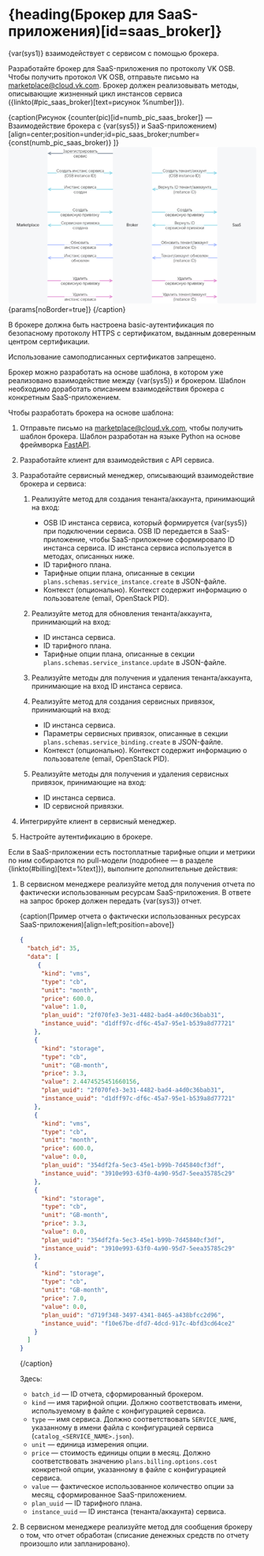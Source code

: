# {heading(Брокер для SaaS-приложения)[id=saas_broker]}

{var(sys1)} взаимодействует с сервисом с помощью брокера.

Разработайте брокер для SaaS-приложения по протоколу VK OSB. Чтобы получить протокол VK OSB, отправьте письмо на [marketplace@cloud.vk.com](mailto:marketplace@cloud.vk.com). Брокер должен реализовывать методы, описывающие жизненный цикл инстансов сервиса ({linkto(#pic_saas_broker)[text=рисунок %number]}).

{caption(Рисунок {counter(pic)[id=numb_pic_saas_broker]} — Взаимодействие брокера с {var(sys5)} и SaaS-приложением)[align=center;position=under;id=pic_saas_broker;number={const(numb_pic_saas_broker)} ]}
![pic1](../../assets/SaaS_broker.png){params[noBorder=true]}
{/caption}

В брокере должна быть настроена basic-аутентификация по безопасному протоколу HTTPS c сертификатом, выданным доверенным центром сертификации.

<err>

Использование самоподписанных сертификатов запрещено.

</err>

Брокер можно разработать на основе шаблона, в котором уже реализовано взаимодействие между {var(sys5)} и брокером. Шаблон необходимо доработать описанием взаимодействия брокера с конкретным SaaS-приложением.

Чтобы разработать брокера на основе шаблона:

1. Отправьте письмо на [marketplace@cloud.vk.com](mailto:marketplace@cloud.vk.com), чтобы получить шаблон брокера. Шаблон разработан на языке Python на основе фреймворка [FastAPI](https://fastapi.tiangolo.com/tutorial/first-steps/).
1. Разработайте клиент для взаимодействия с API сервиса.
1. Разработайте сервисный менеджер, описывающий взаимодействие брокера и сервиса:

   1. Реализуйте метод для создания тенанта/аккаунта, принимающий на вход:

      * OSB ID инстанса сервиса, который формируется {var(sys5)} при подключении сервиса. OSB ID передается в SaaS-приложение, чтобы SaaS-приложение сформировало ID инстанса сервиса. ID инстанса сервиса используется в методах, описанных ниже.
      * ID тарифного плана.
      * Тарифные опции плана, описанные в секции `plans.schemas.service_instance.create` в JSON-файле.
      * Контекст (опционально). Контекст содержит информацию о пользователе (email, OpenStack PID).

   1. Реализуйте метод для обновления тенанта/аккаунта, принимающий на вход:

      * ID инстанса сервиса.
      * ID тарифного плана.
      * Тарифные опции плана, описанные в секции `plans.schemas.service_instance.update` в JSON-файле.

   1. Реализуйте методы для получения и удаления тенанта/аккаунта, принимающие на вход ID инстанса сервиса.
   1. Реализуйте метод для создания сервисных привязок, принимающий на вход:

      * ID инстанса сервиса.
      * Параметры сервисных привязок, описанные в секции `plans.schemas.service_binding.create` в JSON-файле.
      * Контекст (опционально). Контекст содержит информацию о пользователе (email, OpenStack PID).

   1. Реализуйте методы для получения и удаления сервисных привязок, принимающие на вход:

      * ID инстанса сервиса.
      * ID сервисной привязки.

1. Интегрируйте клиент в сервисный менеджер.
1. Настройте аутентификацию в брокере.

Если в SaaS-приложении есть постоплатные тарифные опции и метрики по ним собираются по pull-модели (подробнее — в разделе {linkto(#billing)[text=%text]}), выполните дополнительные действия:

1. В сервисном менеджере реализуйте метод для получения отчета по фактически использованным ресурсам SaaS-приложения. В ответе на запрос брокер должен передать {var(sys3)} отчет.

   {caption(Пример отчета о фактически использованных ресурсах SaaS-приложения)[align=left;position=above]}
   ```json
   {
     "batch_id": 35,
     "data": [
        {
         "kind": "vms",
         "type": "cb",
         "unit": "month",
         "price": 600.0,
         "value": 1.0,
         "plan_uuid": "2f070fe3-3e31-4482-bad4-a4d0c36bab31",
         "instance_uuid": "d1dff97c-df6c-45a7-95e1-b539a8d77721"
       },
       {
         "kind": "storage",
         "type": "cb",
         "unit": "GB-month",
         "price": 3.3,
         "value": 2.4474525451660156,
         "plan_uuid": "2f070fe3-3e31-4482-bad4-a4d0c36bab31",
         "instance_uuid": "d1dff97c-df6c-45a7-95e1-b539a8d77721"
       },
       {
         "kind": "vms",
         "type": "cb",
         "unit": "month",
         "price": 600.0,
         "value": 0.0,
         "plan_uuid": "354df2fa-5ec3-45e1-b99b-7d45840cf3df",
         "instance_uuid": "3910e993-63f0-4a90-95d7-5eea35785c29"
       },
       {
         "kind": "storage",
         "type": "cb",
         "unit": "GB-month",
         "price": 3.3,
         "value": 0.0,
         "plan_uuid": "354df2fa-5ec3-45e1-b99b-7d45840cf3df",
         "instance_uuid": "3910e993-63f0-4a90-95d7-5eea35785c29"
       },
       {
         "kind": "storage",
         "type": "cb",
         "unit": "GB-month",
         "price": 7.0,
         "value": 0.0,
         "plan_uuid": "d719f348-3497-4341-8465-a438bfcc2d96",
         "instance_uuid": "f10e67be-dfd7-4dcd-917c-4bfd3cd64ce2"
       }
     ]
   }
   ```
   {/caption}

   Здесь:

   * `batch_id` — ID отчета, сформированный брокером.
   * `kind` — имя тарифной опции. Должно соответствовать имени, используемому в файле с конфигурацией сервиса.
   * `type` — имя сервиса. Должно соответствовать `SERVICE_NAME`, указанному в имени файла с конфигурацией сервиса (`catalog_<SERVICE_NAME>.json`).
   * `unit` — единица измерения опции.
   * `price` — стоимость единицы опции в месяц. Должно соответствовать значению `plans.billing.options.cost` конкретной опции, указанному в файле с конфигурацией сервиса.
   * `value` — фактическое использованное количество опции за месяц, сформированное SaaS-приложением.
   * `plan_uuid` — ID тарифного плана.
   * `instance_uuid` — ID инстанса (тенанта/аккаунта) сервиса.

1. В сервисном менеджере реализуйте метод для сообщения брокеру о том, что отчет обработан (списание денежных средств по отчету произошло или запланировано).
